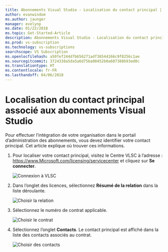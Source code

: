 ```yaml
---
title: Abonnements Visual Studio - Localisation du contact principal | Microsoft Docs
author: evanwindom
ms.author: jaunger
manager: evelynp
ms.date: 01/22/2018
ms.topic: Get-Started-Article
description: Abonnements Visual Studio - Localisation du contact principal | Microsoft Docs
ms.prod: vs-subscription
ms.technology: vs-subscriptions
searchscope: VS Subscription
ms.openlocfilehash: a50fef244d7b656271adf36544166c9f8256c1ae
ms.sourcegitcommit: 3724338a5da5a6d75ba00452b0a607388b93ed0c
ms.translationtype: HT
ms.contentlocale: fr-FR
ms.lasthandoff: 04/06/2018
---
```

# <a name="locating-the-primary-contact-associated-with-visual-studio-subscriptions"></a>Localisation du contact principal associé aux abonnements Visual Studio

Pour effectuer l’intégration de votre organisation dans le portail d’administration des abonnements, vous devez identifier votre contact principal.  Cet article explique où trouver ces informations.

1. Pour localiser votre contact principal, visitez le Centre VLSC à l’adresse : https://www.Microsoft.com/licensing/servicecenter et cliquez sur **Se connecter**.

    ![Connexion à VLSC](_img/locate-primary-contact/vlsc-sign-in.png)

2. Dans l’onglet des licences, sélectionnez **Résumé de la relation** dans la liste déroulante.

    ![Choisir la relation](_img/locate-primary-contact/vlsc-relationship.png)

3. Sélectionnez le numéro de contrat applicable. 

    ![Choisir le contrat](_img/locate-primary-contact/vlsc-agreement.png)

4. Sélectionnez l’onglet **Contacts**.  Le contact principal est affiché dans la liste des contacts associés au contrat. 

    ![Choisir des contacts](_img/locate-primary-contact/vlsc-contacts.png)
 
